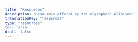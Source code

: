```yaml
---
title: "Resources"
description: "Resources offered by the Algosphere Alliance"
translationKey: "resources"
type: "resources"
toc: false
draft: false
---
```

